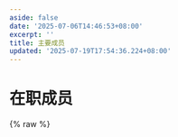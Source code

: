 ```yaml
---
aside: false
date: '2025-07-06T14:46:53+08:00'
excerpt: ''
title: 主要成员
updated: '2025-07-19T17:54:36.224+08:00'
---
```

# 在职成员

{% raw %}
    <style>
    /* 页面整体样式 */
    .members-page {
    max-width: 1200px;
    margin: 0 auto;
    padding: 2rem 1rem;
    }
    /* 标题区域样式 */
    .members-header {
    text-align: center;
    margin-bottom: 3rem;
    padding-bottom: 1.5rem;
    border-bottom: 1px solid #eee;
    }
    .members-header h1 {
    font-size: 2.5rem;
    color: #333;
    margin-bottom: 0.8rem;
    }
    .members-header p {
    color: #666;
    font-size: 1.1rem;
    max-width: 800px;
    margin: 0 auto;
    }
    
    /* 成员卡片容器（网格布局） */
    .members-container {
      display: grid;
      grid-template-columns: repeat(auto-fill, minmax(280px, 1fr));  /* 自动适应列数 */
      gap: 2rem;  /* 卡片间距 */
      margin-top: 2rem;
    }
    
    /* 成员卡片样式 */
    .member-card {
      background: #fff;
      border-radius: 12px;
      box-shadow: 0 4px 12px rgba(0,0,0,0.05);  /* 轻微阴影 */
      padding: 1.8rem 1.5rem;
      text-align: center;
      transition: transform 0.3s ease, box-shadow 0.3s ease;  /* hover动画 */
      overflow: hidden;
    }
    .member-card:hover {
      transform: translateY(-5px);  /* 上浮效果 */
      box-shadow: 0 8px 20px rgba(0,0,0,0.08);  /* 加深阴影 */
    }
    
    /* 头像样式 */
    .member-avatar {
      width: 140px;
      height: 140px;
      margin: 0 auto 1.2rem;
      border-radius: 50%;  /* 圆形头像 */
      overflow: hidden;
      border: 4px solid #f5f5f5;  /* 边框装饰 */
    }
    .member-avatar img {
      width: 100%;
      height: 100%;
      object-fit: cover;  /* 图片自适应裁剪 */
      transition: transform 0.5s ease;
    }
    .member-card:hover .member-avatar img {
      transform: scale(1.05);  /* 头像轻微放大 */
    }
    
    /* 成员信息样式 */
    .member-name {
      font-size: 1.4rem;
      font-weight: 600;
      color: #333;
      margin-bottom: 0.4rem;
    }
    .member-role {
      font-size: 1rem;
      color: #666;
      margin-bottom: 1rem;
      padding: 0.3rem 0.8rem;
      background: #f5f5f5;
      border-radius: 20px;
      display: inline-block;
    }
    .member-desc {
      font-size: 0.95rem;
      color: #666;
      line-height: 1.6;
      margin-bottom: 1.2rem;
      min-height: 60px;  /* 避免卡片高度不一致 */
    }
    
    /* 联系方式图标 */
    .member-links {
      display: flex;
      justify-content: center;
      gap: 1rem;
    }
    .member-links a {
      color: #888;
      font-size: 1.2rem;
      transition: color 0.3s ease;
    }
    .member-links a:hover {
      color: #2c3e50;  /* 链接hover颜色（可改为主题主色） */
    }
    
    /* 响应式调整（适配手机/平板） */
    @media (max-width: 768px) {
      .members-container {
        grid-template-columns: repeat(auto-fill, minmax(240px, 1fr));
      }
      .members-header h1 {
        font-size: 2rem;
      }
    }
    @media (max-width: 480px) {
      .members-container {
        grid-template-columns: 1fr;  /* 手机端单列显示 */
      }
      .member-card {
        padding: 1.5rem 1rem;
      }
    }
    </style>
    
    <div class="members-page">
      <!-- 成员展示区 -->
      <div class="members-container">
        <!-- MhYa520 -->
        <div class="member-card">
          <div class="member-avatar">
            <img src="http://q2.qlogo.cn/headimg_dl?dst_uin=1015000721&spec=100" alt="MhYa520">
          </div>
          <h3 class="member-name">MhYa520</h3>
          <div class="member-role">创始人</div>
          <div class="member-role">论坛负责人</div>
          <div class="member-role">开发组组长</div>
          <p class="member-desc">什么时候连睡到自然醒也成为了一种奢侈</p>
          <div class="member-links">
            <a href="https://github.com/mhya123" target="_blank" title="GitHub"><i class="fab fa-github"></i></a>
            <a href="mailto:1015000721@qq.com" title="邮箱"><i class="fas fa-envelope"></i></a>
          </div>
        </div>
    
    <!-- Sorasaku Yu -->
    
    <div class="member-card">
      <div class="member-avatar">
        <img src="https://avatars.githubusercontent.com/u/93808231?v=4" alt="Sorasaku Yu">
      </div>
      <h3 class="member-name">Sorasaku Yu</h3>
      <div class="member-role">创始人</div>
      <div class="member-role">开发组副组长</div>
      <p class="member-desc">去做吧，反正最后都会后悔</p>
      <div class="member-links">
        <a href="https://github.com/sorasakuyu" target="_blank" title="GitHub"><i class="fab fa-github"></i></a>
        <a href="mailto:sorasaku@cynara.my" title="邮箱"><i class="fas fa-envelope"></i></a>
        <a href="https://zhngjah.space" target="_blank" title="博客"><i class="fas fa-blog"></i></a>
        <a href="https://x.com/zhngjah3" target="_blank" title="X"><i class="fab fa-twitter"></i></a>
      </div>
    </div>
{% endraw %}

# 离职成员

<br>
{% raw %}
    <style>
    /* 页面整体样式 */
    .members-page {
    max-width: 1200px;
    margin: 0 auto;
    padding: 2rem 1rem;
    }
    /* 标题区域样式 */
    .members-header {
    text-align: center;
    margin-bottom: 3rem;
    padding-bottom: 1.5rem;
    border-bottom: 1px solid #eee;
    }
    .members-header h1 {
    font-size: 2.5rem;
    color: #333;
    margin-bottom: 0.8rem;
    }
    .members-header p {
    color: #666;
    font-size: 1.1rem;
    max-width: 800px;
    margin: 0 auto;
    }
    
    /* 成员卡片容器（网格布局） */
    .members-container {
      display: grid;
      grid-template-columns: repeat(auto-fill, minmax(280px, 1fr));  /* 自动适应列数 */
      gap: 2rem;  /* 卡片间距 */
      margin-top: 2rem;
    }
    
    /* 成员卡片样式 */
    .member-card {
      background: #fff;
      border-radius: 12px;
      box-shadow: 0 4px 12px rgba(0,0,0,0.05);  /* 轻微阴影 */
      padding: 1.8rem 1.5rem;
      text-align: center;
      transition: transform 0.3s ease, box-shadow 0.3s ease;  /* hover动画 */
      overflow: hidden;
    }
    .member-card:hover {
      transform: translateY(-5px);  /* 上浮效果 */
      box-shadow: 0 8px 20px rgba(0,0,0,0.08);  /* 加深阴影 */
    }
    
    /* 头像样式 */
    .member-avatar {
      width: 140px;
      height: 140px;
      margin: 0 auto 1.2rem;
      border-radius: 50%;  /* 圆形头像 */
      overflow: hidden;
      border: 4px solid #f5f5f5;  /* 边框装饰 */
    }
    .member-avatar img {
      width: 100%;
      height: 100%;
      object-fit: cover;  /* 图片自适应裁剪 */
      transition: transform 0.5s ease;
    }
    .member-card:hover .member-avatar img {
      transform: scale(1.05);  /* 头像轻微放大 */
    }
    
    /* 成员信息样式 */
    .member-name {
      font-size: 1.4rem;
      font-weight: 600;
      color: #333;
      margin-bottom: 0.4rem;
    }
    .member-role {
      font-size: 1rem;
      color: #666;
      margin-bottom: 1rem;
      padding: 0.3rem 0.8rem;
      background: #f5f5f5;
      border-radius: 20px;
      display: inline-block;
    }
    .member-desc {
      font-size: 0.95rem;
      color: #666;
      line-height: 1.6;
      margin-bottom: 1.2rem;
      min-height: 60px;  /* 避免卡片高度不一致 */
    }
    
    /* 联系方式图标 */
    .member-links {
      display: flex;
      justify-content: center;
      gap: 1rem;
    }
    .member-links a {
      color: #888;
      font-size: 1.2rem;
      transition: color 0.3s ease;
    }
    .member-links a:hover {
      color: #2c3e50;  /* 链接hover颜色（可改为主题主色） */
    }
    
    /* 响应式调整（适配手机/平板） */
    @media (max-width: 768px) {
      .members-container {
        grid-template-columns: repeat(auto-fill, minmax(240px, 1fr));
      }
      .members-header h1 {
        font-size: 2rem;
      }
    }
    @media (max-width: 480px) {
      .members-container {
        grid-template-columns: 1fr;  /* 手机端单列显示 */
      }
      .member-card {
        padding: 1.5rem 1rem;
      }
    }
    </style>
    
    <div class="members-page">
      <!-- 成员展示区 -->
      <div class="members-container">
        <!-- kawa尤里卡 -->
        <div class="member-card">
          <div class="member-avatar">
            <img src="http://q2.qlogo.cn/headimg_dl?dst_uin=3047813499&spec=100" alt="kawa尤里卡">
          </div>
          <h3 class="member-name">kawa尤里卡</h3>
          <div class="member-role">美术设计</div>
          <p class="member-desc">怀念而不要美化，继承而不要停滞</p>
        </div>
    </div>
{% endraw %}

